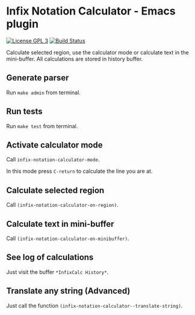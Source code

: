 # Infix Notation Calculator - Emacs plugin

[![License GPL 3](https://img.shields.io/badge/license-GPL_3-green.svg)](https://www.gnu.org/licenses/gpl-3.0.txt)
[![Build Status](https://api.travis-ci.com/cjohansson/emacs-infix-notation-calculator.svg?branch=master)](https://api.travis-ci.com/cjohansson/emacs-infix-notation-calculator.svg?branch=master)

Calculate selected region, use the calculator mode or calculate text in the mini-buffer. All calculations are stored in history buffer.

## Generate parser

Run `make admin` from terminal.

## Run tests

Run `make test` from terminal.

## Activate calculator mode

Call `infix-notation-calculator-mode`.

In this mode press `C-return` to calculate the line you are at.

## Calculate selected region

Call `(infix-notation-calculator-on-region)`.

## Calculate text in mini-buffer

Call `(infix-notation-calculator-on-minibuffer)`.

## See log of calculations

Just visit the buffer `*InfixCalc History*`.

## Translate any string (Advanced)

Just call the function `(infix-notation-calculator--translate-string)`.
